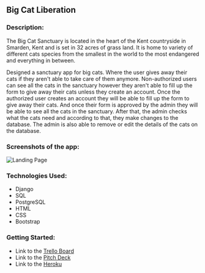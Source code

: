## Big Cat Liberation
### Description: 

The Big Cat Sanctuary is located in the heart of the Kent countryside in Smarden, Kent and is set in 32 acres of grass land. It is home to variety of different cats species from the smallest in the world to the most endangered and everything in between.

Designed a sanctuary app for big cats. Where the user gives away their cats if they aren't able to take care of them anymore. Non-authorized users can see all the cats in the sanctuary however they aren't able to fill up the form to give away their cats unless they create an account. Once the authorized user creates an account they will be able to fill up the form to give away their cats. And once their form is approved by the admin they will be able to see all the cats in the sanctuary. After that, the admin checks what the cats need and according to that, they make changes to the database. The admin is also able to remove or edit the details of the cats on the database.

### Screenshots of the app: 

<img src="main_app/static/images/Screenshot1.png" alt="Landing Page">




### Technologies Used: 

* Django
* SQL
* PostgreSQL
* HTML
* CSS
* Bootstrap

### Getting Started: 
* Link to the [Trello Board](https://trello.com/b/SFAIHgpR/planning)
* Link to the [Pitch Deck](https://docs.google.com/presentation/d/1Lxul0tmPEzeC0ydBnFt54hAZ-nQEo6-a13E3LvrZzTk/edit#slide=id.ge827bfc624_3_0)
* Link to the [Heroku](https://the-big-cat-liberation.herokuapp.com/cats/)

